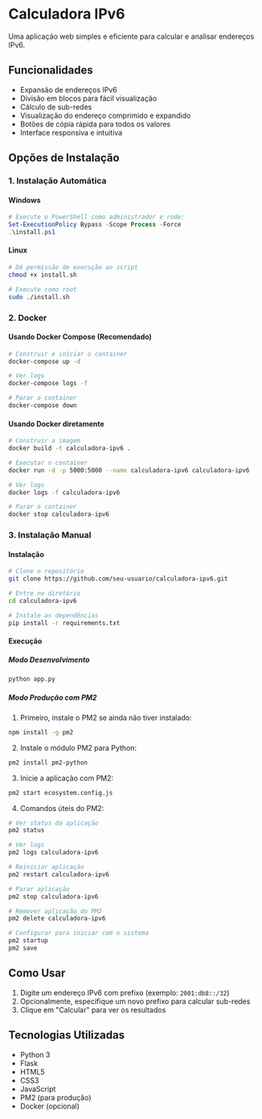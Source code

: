 # Calculadora IPv6

Uma aplicação web simples e eficiente para calcular e analisar endereços IPv6.

## Funcionalidades

- Expansão de endereços IPv6
- Divisão em blocos para fácil visualização
- Cálculo de sub-redes
- Visualização do endereço comprimido e expandido
- Botões de cópia rápida para todos os valores
- Interface responsiva e intuitiva

## Opções de Instalação

### 1. Instalação Automática

#### Windows
```powershell
# Execute o PowerShell como administrador e rode:
Set-ExecutionPolicy Bypass -Scope Process -Force
.\install.ps1
```

#### Linux
```bash
# Dê permissão de execução ao script
chmod +x install.sh

# Execute como root
sudo ./install.sh
```

### 2. Docker

#### Usando Docker Compose (Recomendado)
```bash
# Construir e iniciar o container
docker-compose up -d

# Ver logs
docker-compose logs -f

# Parar o container
docker-compose down
```

#### Usando Docker diretamente
```bash
# Construir a imagem
docker build -t calculadora-ipv6 .

# Executar o container
docker run -d -p 5000:5000 --name calculadora-ipv6 calculadora-ipv6

# Ver logs
docker logs -f calculadora-ipv6

# Parar o container
docker stop calculadora-ipv6
```

### 3. Instalação Manual

#### Instalação
```bash
# Clone o repositório
git clone https://github.com/seu-usuario/calculadora-ipv6.git

# Entre no diretório
cd calculadora-ipv6

# Instale as dependências
pip install -r requirements.txt
```

#### Execução

##### Modo Desenvolvimento
```bash
python app.py
```

##### Modo Produção com PM2

1. Primeiro, instale o PM2 se ainda não tiver instalado:
```bash
npm install -g pm2
```

2. Instale o módulo PM2 para Python:
```bash
pm2 install pm2-python
```

3. Inicie a aplicação com PM2:
```bash
pm2 start ecosystem.config.js
```

4. Comandos úteis do PM2:
```bash
# Ver status da aplicação
pm2 status

# Ver logs
pm2 logs calculadora-ipv6

# Reiniciar aplicação
pm2 restart calculadora-ipv6

# Parar aplicação
pm2 stop calculadora-ipv6

# Remover aplicação do PM2
pm2 delete calculadora-ipv6

# Configurar para iniciar com o sistema
pm2 startup
pm2 save
```

## Como Usar

1. Digite um endereço IPv6 com prefixo (exemplo: `2001:db8::/32`)
2. Opcionalmente, especifique um novo prefixo para calcular sub-redes
3. Clique em "Calcular" para ver os resultados

## Tecnologias Utilizadas

- Python 3
- Flask
- HTML5
- CSS3
- JavaScript
- PM2 (para produção)
- Docker (opcional)
